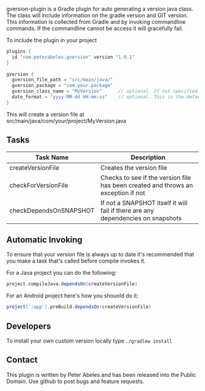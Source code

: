 gversion-plugin is a Gradle plugin for auto generating a version java class. The class will include information on the gradle version and GIT version. This information is collected from Gradle and by invoking commandline commands. If the commandline cannot be access it will gracefully fail.

To include the plugin in your project

```groovy
plugins {
  id "com.peterabeles.gversion" version "1.0.1"
}
 
gversion {
  gversion_file_path = "src/main/java/"
  gversion_package = "com.your.package"
  gversion_class_name = "MyVersion"      // optional. If not specified GVersion is used
  date_format = "yyyy-MM-dd HH:mm:ss"    // optional. This is the default
}
```

This will create a version file at src/main/java/com/your/project/MyVersion.java

## Tasks

| Task Name   |   Description   |
| ------------|-----------------|
| createVersionFile      | Creates the version file |
| checkForVersionFile    | Checks to see if the version file has been created and throws an exception if not |
| checkDependsOnSNAPSHOT | If not a SNAPSHOT itself it will fail if there are any dependencies on snapshots  |

## Automatic Invoking

To ensure that your version file is always up to date it's recommended that you make a task that's called before compile invokes it.

For a Java project you can do the following:
```groovy
project.compileJava.dependsOn(createVersionFile)
```

For an Android project here's how you shouold do it:
```groovy
project(':app').preBuild.dependsOn(createVersionFile)
```

## Developers

To install your own custom version locally type ```./gradlew install```

## Contact

This plugin is written by Peter Abeles and has been released into the Public Domain. Use github to post bugs and feature requests.